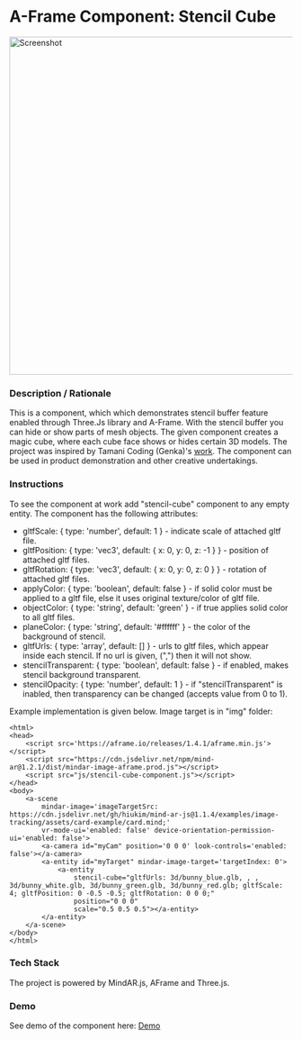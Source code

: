 # A-Frame Component: Stencil Cube
<img alt="Screenshot" src="img/screenshot.jpg" width="600">

### **Description / Rationale**
This is a component, which which demonstrates stencil buffer feature enabled through Three.Js library and A-Frame. With the stencil buffer you can hide or show parts of mesh objects. The given component creates a magic cube, where each cube face shows or hides certain 3D models. The project was inspired by Tamani Coding (Genka)'s <a href="https://github.com/tamani-coding/threejs-stencil-buffer-example">work</a>. The component can be used in product demonstration and other creative undertakings.   

### **Instructions**
To see the component at work add "stencil-cube" component to any empty entity. The component has the following attributes: 

* gltfScale: { type: 'number', default: 1 } - indicate scale of attached gltf file.
* gltfPosition: { type: 'vec3', default: { x: 0, y: 0, z: -1 } } - position of attached gltf files.
* gltfRotation: { type: 'vec3', default: { x: 0, y: 0, z: 0 } } - rotation of attached gltf files.
* applyColor: { type: 'boolean', default: false } - if solid color must be applied to a gltf file, else it uses original texture/color of gltf file.
* objectColor: { type: 'string', default: 'green' } - if true applies solid color to all gltf files.
* planeColor: { type: 'string', default: '#ffffff' } - the color of the background of stencil.
* gltfUrls: { type: 'array', default: [] } - urls to gltf files, which appear inside each stencil. If no url is given, (",") then it will not show.
* stencilTransparent: { type: 'boolean', default: false } - if enabled, makes stencil background transparent.
* stencilOpacity: { type: 'number', default: 1 } - if "stencilTransparent" is inabled, then transparency can be changed (accepts value from 0 to 1).

Example implementation is given below. Image target is in "img" folder:
```
<html>
<head>
    <script src='https://aframe.io/releases/1.4.1/aframe.min.js'></script>
    <script src="https://cdn.jsdelivr.net/npm/mind-ar@1.2.1/dist/mindar-image-aframe.prod.js"></script>
    <script src="js/stencil-cube-component.js"></script>
</head>
<body>
    <a-scene
        mindar-image='imageTargetSrc: https://cdn.jsdelivr.net/gh/hiukim/mind-ar-js@1.1.4/examples/image-tracking/assets/card-example/card.mind;'
        vr-mode-ui='enabled: false' device-orientation-permission-ui='enabled: false'>
        <a-camera id="myCam" position='0 0 0' look-controls='enabled: false'></a-camera>
        <a-entity id="myTarget" mindar-image-target='targetIndex: 0'>
            <a-entity 
                stencil-cube="gltfUrls: 3d/bunny_blue.glb, , , 3d/bunny_white.glb, 3d/bunny_green.glb, 3d/bunny_red.glb; gltfScale: 4; gltfPosition: 0 -0.5 -0.5; gltfRotation: 0 0 0;"
                position="0 0 0" 
                scale="0.5 0.5 0.5"></a-entity>
        </a-entity>
    </a-scene>
</body>
</html>
```


### **Tech Stack**
The project is powered by MindAR.js, AFrame and Three.js. 

### **Demo**
See demo of the component here: [Demo](https://stencil-cube.glitch.me/)
